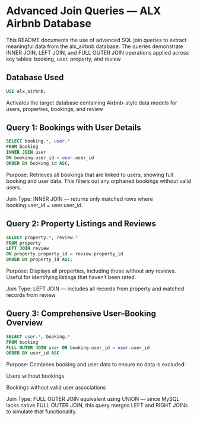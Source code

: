 # Advanced Join Queries — ALX Airbnb Database

This README documents the use of advanced SQL join queries to extract meaningful data from the alx_airbnb database. The queries demonstrate INNER JOIN, LEFT JOIN, and FULL OUTER JOIN operations applied across key tables: booking, user, property, and review

## Database Used
```sql
USE alx_airbnb;
```
Activates the target database containing Airbnb-style data models for users, properties, bookings, and review

## Query 1: Bookings with User Details
```sql 
SELECT booking.*, user.*
FROM booking
INNER JOIN user
ON booking.user_id = user.user_id
ORDER BY booking_id ASC;
```
Purpose:
Retrieves all bookings that are linked to users, showing full booking and user data. This filters out any orphaned bookings without valid users.

Join Type:
INNER JOIN — returns only matched rows where booking.user_id = user.user_id.

## Query 2: Property Listings and Reviews
```sql
SELECT property.*, review.*
FROM property
LEFT JOIN review
ON property.property_id = review.property_id
ORDER BY property_id ASC;
```
Purpose:
Displays all properties, including those without any reviews. Useful for identifying listings that haven’t been rated.

Join Type:
LEFT JOIN — includes all records from property and matched records from review

## Query 3: Comprehensive User–Booking Overview
```SQL
SELECT user.*, booking.*
FROM booking
FULL OUTER JOIN user ON booking.user_id = user.user_id
ORDER BY user_id ASC
```
Purpose:
Combines booking and user data to ensure no data is excluded:

Users without bookings

Bookings without valid user associations

Join Type:
FULL OUTER JOIN equivalent using UNION — since MySQL lacks native FULL OUTER JOIN, this query merges LEFT and RIGHT JOINs to simulate that functionality.


